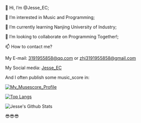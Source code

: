 👋 Hi, I’m @Jesse_EC;

👀 I’m interested in Music and Programming;

🌱 I’m currently learning Nanjing University of Industry;

💞️ I’m looking to collaborate on Programming Together!;

📫 How to contact me?

My E-mail:           3191955858@qq.com or zhj3191955858@gmail.com   


My Social media:     [Jesse_EC](https://space.bilibili.com/474319456)


And I often publish some music_score in:      

[![My_Musescore_Profile](https://img.shields.io/badge/Orchestral-Musescore-blue)](https://musescore.com/user/57234246)

[![Top Langs](https://github-readme-stats.vercel.app/api/top-langs/?username=JesseZ332623)](https://github.com/anuraghazra/github-readme-stats)

![Jesse's Github Stats](https://github-readme-stats.vercel.app/api?username=JesseZ332623&show_icons=true&theme=radical)



😎😎😎
